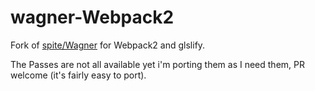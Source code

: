 # wagner-Webpack2

Fork of [spite/Wagner](http://github.com/spite/Wagner) for Webpack2 and glslify. 

The Passes are not all available yet i'm porting them as I need them, PR welcome (it's fairly easy to port).
